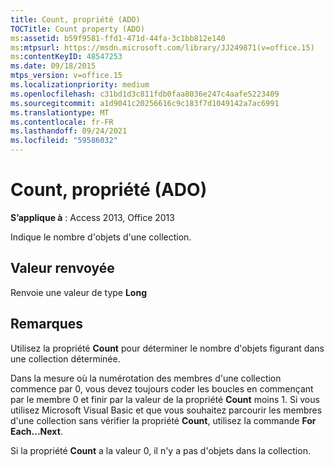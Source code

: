```yaml
---
title: Count, propriété (ADO)
TOCTitle: Count property (ADO)
ms:assetid: b59f9581-ffd1-471d-44fa-3c1bb812e140
ms:mtpsurl: https://msdn.microsoft.com/library/JJ249871(v=office.15)
ms:contentKeyID: 48547253
ms.date: 09/18/2015
mtps_version: v=office.15
ms.localizationpriority: medium
ms.openlocfilehash: c31bd1d3c811fdb0faa8036e247c4aafe5223409
ms.sourcegitcommit: a1d9041c20256616c9c183f7d1049142a7ac6991
ms.translationtype: MT
ms.contentlocale: fr-FR
ms.lasthandoff: 09/24/2021
ms.locfileid: "59586032"
---
```

# <a name="count-property-ado"></a>Count, propriété (ADO)


**S’applique à** : Access 2013, Office 2013

Indique le nombre d'objets d'une collection.

## <a name="return-value"></a>Valeur renvoyée

Renvoie une valeur de type **Long**

## <a name="remarks"></a>Remarques

Utilisez la propriété **Count** pour déterminer le nombre d'objets figurant dans une collection déterminée.

Dans la mesure où la numérotation des membres d'une collection commence par 0, vous devez toujours coder les boucles en commençant par le membre 0 et finir par la valeur de la propriété **Count** moins 1. Si vous utilisez Microsoft Visual Basic et que vous souhaitez parcourir les membres d'une collection sans vérifier la propriété **Count**, utilisez la commande **For** **Each...Next**.

Si la propriété **Count** a la valeur 0, il n'y a pas d'objets dans la collection.

